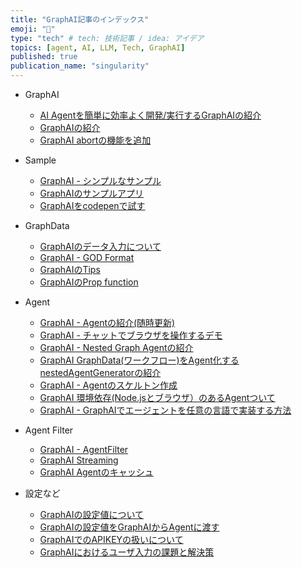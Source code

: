 ```yaml
---
title: "GraphAI記事のインデックス"
emoji: "🤖"
type: "tech" # tech: 技術記事 / idea: アイデア
topics: [agent, AI, LLM, Tech, GraphAI]
published: true
publication_name: "singularity"
---
```


- GraphAI
  - [AI Agentを簡単に効率よく開発/実行するGraphAIの紹介](https://zenn.dev/singularity/articles/graphai-tutorial_1)
  - [GraphAIの紹介](https://zenn.dev/singularity/articles/graphai-about)
  - [GraphAI abortの機能を追加](https://zenn.dev/singularity/articles/graphai-abort)
  
- Sample
  - [GraphAI - シンプルなサンプル](https://zenn.dev/singularity/articles/graphai-sample-simple-graph)
  - [GraphAIのサンプルアプリ](https://zenn.dev/singularity/articles/graphai-samples)
  - [GraphAIをcodepenで試す](https://zenn.dev/singularity/articles/graphai-code-pen)

- GraphData
  - [GraphAIのデータ入力について](https://zenn.dev/singularity/articles/graphai-inputs)
  - [GraphAI - GOD Format](https://zenn.dev/singularity/articles/graphai-god-format)
  - [GraphAIのTips](https://zenn.dev/singularity/articles/graphai-tips)
  - [GraphAIのProp function](https://zenn.dev/singularity/articles/graphai-prop-function)
  
- Agent
  - [GraphAI - Agentの紹介(随時更新)](https://zenn.dev/singularity/articles/graphai-agents-list)
  - [GraphAI - チャットでブラウザを操作するデモ](https://zenn.dev/singularity/articles/graphai-tools)
  - [GraphAI - Nested Graph Agentの紹介](https://zenn.dev/singularity/articles/graphai-agents)
  - [GraphAI GraphData(ワークフロー)をAgent化するnestedAgentGeneratorの紹介](https://zenn.dev/singularity/articles/graphai-nested-agent-generator)
  - [GraphAI - Agentのスケルトン作成](https://zenn.dev/singularity/articles/graphai-create-graphai-agent)
  - [GraphAI 環境依存(Node.jsとブラウザ）のあるAgentついて](https://zenn.dev/singularity/articles/graphai-node-browser)
  - [GraphAI - GraphAIでエージェントを任意の言語で実装する方法](https://zenn.dev/singularity/articles/graphai-python-server)

- Agent Filter
  - [GraphAI - AgentFilter](https://zenn.dev/singularity/articles/graphai-agent-filter)
  - [GraphAI Streaming](https://zenn.dev/singularity/articles/graphai-streaming)
  - [GraphAI Agentのキャッシュ](https://zenn.dev/singularity/articles/graphai-cache)


- 設定など
  - [GraphAIの設定値について](https://zenn.dev/singularity/articles/graphai-settings)
  - [GraphAIの設定値をGraphAIからAgentに渡す](https://zenn.dev/singularity/articles/graphai-config)
  - [GraphAIでのAPIKEYの扱いについて](https://zenn.dev/singularity/articles/graphai-apikey)
  - [GraphAIにおけるユーザ入力の課題と解決策](https://zenn.dev/singularity/articles/graphai-user-input)
